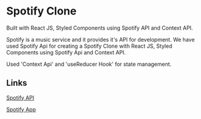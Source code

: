 # Spotify Clone
Built with React JS, Styled Components using Spotify API and Context API.

Spotify is a music service and it provides it's API for development.
We have used Spotify Api for creating a Spotify Clone with React JS, Styled Components using Spotify Api and Context API.

Used 'Context Api' and 'useReducer Hook' for state management.

## Links
[Spotify API](https://developer.spotify.com/documentation/web-api)

[Spotify App](https://developer.spotify.com/dashboard)
